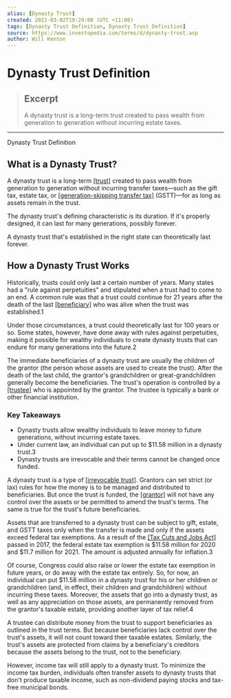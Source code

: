 ```yaml
---
alias: [Dynasty Trust]
created: 2021-03-02T19:29:08 (UTC +11:00)
tags: [Dynasty Trust Definition, Dynasty Trust Definition]
source: https://www.investopedia.com/terms/d/dynasty-trust.asp
author: Will Kenton
---
```


# Dynasty Trust Definition

> ## Excerpt
> A dynasty trust is a long-term trust created to pass wealth from generation to generation without incurring estate taxes.

---

Dynasty Trust Definition
## What is a Dynasty Trust?

A dynasty trust is a long-term [[trust]](https://www.investopedia.com/terms/t/trust.asp) created to pass wealth from generation to generation without incurring transfer taxes—such as the gift tax, estate tax, or [[generation-skipping transfer tax]](https://www.investopedia.com/terms/g/generation-skipping-transfer-tax.asp) (GSTT)—for as long as assets remain in the trust.  

The dynasty trust's defining characteristic is its duration. If it's properly designed, it can last for many generations, possibly forever.

A dynasty trust that's established in the right state can theoretically last forever.

## How a Dynasty Trust Works

Historically, trusts could only last a certain number of years. Many states had a "rule against perpetuities" and stipulated when a trust had to come to an end. A common rule was that a trust could continue for 21 years after the death of the last [[beneficiary]](https://www.investopedia.com/terms/b/beneficiary.asp) who was alive when the trust was established.1

Under those circumstances, a trust could theoretically last for 100 years or so. Some states, however, have done away with rules against perpetuities, making it possible for wealthy individuals to create dynasty trusts that can endure for many generations into the future.2

The immediate beneficiaries of a dynasty trust are usually the children of the grantor (the person whose assets are used to create the trust). After the death of the last child, the grantor's grandchildren or great-grandchildren generally become the beneficiaries. The trust's operation is controlled by a [[trustee]](https://www.investopedia.com/terms/t/trustee.asp) who is appointed by the grantor. The trustee is typically a bank or other financial institution.

### Key Takeaways

-   Dynasty trusts allow wealthy individuals to leave money to future generations, without incurring estate taxes.
-   Under current law, an individual can put up to $11.58 million in a dynasty trust.3
-   Dynasty trusts are irrevocable and their terms cannot be changed once funded.

A dynasty trust is a type of [[irrevocable trust]](https://www.investopedia.com/terms/i/irrevocabletrust.asp). Grantors can set strict (or lax) rules for how the money is to be managed and distributed to beneficiaries. But once the trust is funded, the [[grantor]](https://www.investopedia.com/terms/g/grantortrustrules.asp) will not have any control over the assets or be permitted to amend the trust's terms. The same is true for the trust's future beneficiaries.

Assets that are transferred to a dynasty trust can be subject to gift, estate, and GSTT taxes only when the transfer is made and only if the assets exceed federal tax exemptions. As a result of the [[Tax Cuts and Jobs Act]](https://www.investopedia.com/taxes/trumps-tax-reform-plan-explained/) passed in 2017, the federal estate tax exemption is $11.58 million for 2020 and $11.7 million for 2021. The amount is adjusted annually for inflation.3

Of course, Congress could also raise or lower the estate tax exemption in future years, or do away with the estate tax entirely. So, for now, an individual can put $11.58 million in a dynasty trust for his or her children or grandchildren (and, in effect, their children and grandchildren) without incurring these taxes. Moreover, the assets that go into a dynasty trust, as well as any appreciation on those assets, are permanently removed from the grantor's taxable estate, providing another layer of tax relief.4 

A trustee can distribute money from the trust to support beneficiaries as outlined in the trust terms. But because beneficiaries lack control over the trust's assets, it will not count toward their taxable estates. Similarly, the trust's assets are protected from claims by a beneficiary's creditors because the assets belong to the trust, not to the beneficiary.

However, income tax will still apply to a dynasty trust. To minimize the income tax burden, individuals often transfer assets to dynasty trusts that don't produce taxable income, such as non-dividend paying stocks and tax-free municipal bonds.
